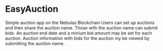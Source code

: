 # EasyAuction
Simple auction app on the Nebulas Blockchain
Users can set up auctions and then share the auction name. Those with the auction name can submit bids. An auction end date and a minium bid amount may be set for each auction. Auction information with bids for the auction my be viewed by submitting the auction name.
